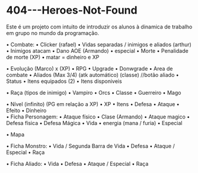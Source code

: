 # 404---Heroes-Not-Found
Este é um projeto com intuito de introduzir os alunos à dinamica de trabalho em grupo no mundo da programação.

•	Combate:
•	Clicker (rafael)
•	Vidas separadas / inimigos e aliados (arthur) 
•	Inimigos atacam
•	Dano AOE (Armando)
•	especial
•	Morte
•	Penalidade de morte (XP)
•	matar = dinheiro e XP

•	Evolução (Marco) x (XP)
•	RPG
•	Upgrade
•	Donwgrade
•	Area de combate
•	Aliados (Max 3/4) (atk automático) (classe) //botão aliado
•	Status
•	Itens equipados (2)
•	Itens disponiveis

•	Raça (tipos de inimigo)
•	Vampiro 
•	Orcs 
•	Classe 
•	Guerreiro
•	Mago

•	Nível (infinito) (PG em relação a XP)
•	XP
•	Itens
•	Defesa
•	Ataque
•	Efeito 
•	Dinheiro  
•	Ficha Personagem:
•	Ataque físico
•	Clase (Armando)
•	Ataque magico 
•	Defesa física
•	Defesa Mágica
•	Vida
•	energia (mana / furia)
•	Especial

•	Mapa

•	Ficha Monstro:
•	Vida / Segunda Barra de Vida
•	Defesa
•	Ataque / Especial
•	Raça

•	Ficha Aliado:
•	Vida
•	Defesa
•	Ataque / Especial
•	Raça

